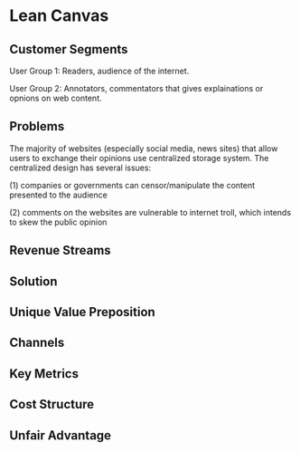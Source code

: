 # Lean Canvas

## Customer Segments

User Group 1: Readers, audience of the internet.

User Group 2: Annotators, commentators that gives explainations or opnions on web content. 


## Problems

The majority of websites (especially social media, news sites) that allow users to exchange their opinions use centralized storage system. The centralized design has several issues: 

(1) companies or governments can censor/manipulate the content presented to the audience

(2) comments on the websites are vulnerable to internet troll, which intends to skew the public opinion

## Revenue Streams


## Solution


## Unique Value Preposition


## Channels


## Key Metrics


## Cost Structure


## Unfair Advantage
